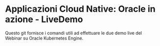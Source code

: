 # Applicazioni Cloud Native: Oracle in azione - LiveDemo
Questo git fornisce i comandi utili ad effettuare le due demo live del Webinar su Oracle Kubernetes Engine.

